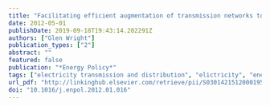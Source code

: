 ```yaml
---
title: "Facilitating efficient augmentation of transmission networks to connect renewable energy generation: the Australian experience"
date: 2012-05-01
publishDate: 2019-09-18T19:43:14.202291Z
authors: ["Glen Wright"]
publication_types: ["2"]
abstract: ""
featured: false
publication: "*Energy Policy*"
tags: ["electricity transmission and distribution", "elictricity", "energy policy", "regulation", "renewable energy"]
url_pdf: "http://linkinghub.elsevier.com/retrieve/pii/S0301421512000195"
doi: "10.1016/j.enpol.2012.01.016"
---
```


